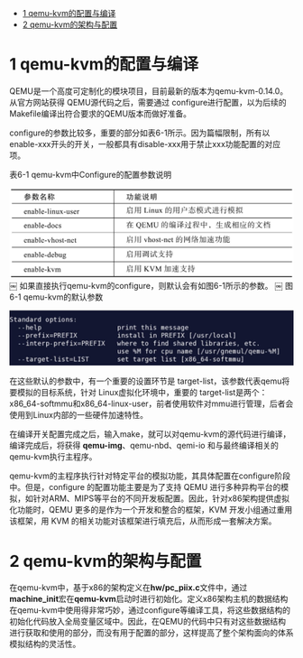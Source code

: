 
<!-- @import "[TOC]" {cmd="toc" depthFrom=1 depthTo=6 orderedList=false} -->

<!-- code_chunk_output -->

- [1 qemu-kvm的配置与编译](#1-qemu-kvm的配置与编译)
- [2 qemu\-kvm的架构与配置](#2-qemu-kvm的架构与配置)

<!-- /code_chunk_output -->

# 1 qemu-kvm的配置与编译

QEMU是一个高度可定制化的模块项目，目前最新的版本为qemu\-kvm\-0.14.0。从官方网站获得 QEMU源代码之后，需要通过 configure进行配置，以为后续的Makefile编译出符合要求的QEMU版本而做好准备。

configure的参数比较多，重要的部分如表6\-1所示。因为篇幅限制，所有以enable\-xxx开头的开关，一般都具有disable\-xxx用于禁止xxx功能配置的对应项。

表6-1 qemu\-kvm中Configure的配置参数说明

![2019-07-05-23-44-21.png](./images/2019-07-05-23-44-21.png)
￼
如果直接执行qemu\-kvm的configure，则默认会有如图6\-1所示的参数。
￼
图6-1 qemu\-kvm的默认参数

![2019-07-05-23-44-41.png](./images/2019-07-05-23-44-41.png)

在这些默认的参数中，有一个重要的设置环节是 target-list，该参数代表qemu将要模拟的目标系统，针对 Linux虚拟化环境中，重要的 target-list是两个：x86_64-softmmu和x86_64-linux-user，前者使用软件对mmu进行管理，后者会使用到Linux内部的一些硬件加速特性。

在编译开关配置完成之后，输入make，就可以对qemu\-kvm的源代码进行编译，编译完成后，将获得 **qemu\-img**、qemu\-nbd、qemi\-io 和与最终编译相关的qemu\-kvm执行主程序。

qemu\-kvm的主程序执行针对特定平台的模拟功能，其具体配置在configure阶段中。但是，configure 的配置功能主要是为了支持 QEMU 进行多种异构平台的模拟，如针对ARM、MIPS等平台的不同开发板配置。因此，针对x86架构提供虚拟化功能时，QEMU 更多的是作为一个开发和整合的框架，KVM 开发小组通过重用该框架，用 KVM 的相关功能对该框架进行填充后，从而形成一套解决方案。

# 2 qemu\-kvm的架构与配置

在qemu\-kvm中，基于x86的架构定义在**hw/pc\_piix.c**文件中，通过**machine\_init**宏在**qemu\-kvm**启动时进行初始化。定义x86架构主机的数据结构在qemu\-kvm中使用得非常巧妙，通过configure等编译工具，将这些数据结构的初始化代码放入全局变量区域中。因此，在QEMU的代码中只有对这些数据结构进行获取和使用的部分，而没有用于配置的部分，这样提高了整个架构面向的体系模拟结构的灵活性。
